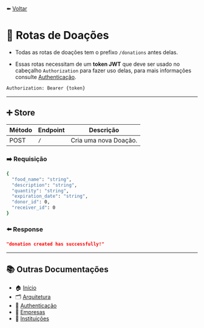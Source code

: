 ⬅️ [Voltar](../README.md)

# 🎁 Rotas de Doações

- Todas as rotas de doações tem o prefixo `/donations` antes delas.

- Essas rotas necessitam de um **token JWT** que deve ser usado no cabeçalho `Authorization` para fazer uso delas, para mais informações consulte [Authenticação](./authentication.md).

```bash
Authorization: Bearer {token}
```

---
## ➕ Store

| Método | Endpoint  | Descrição             |
|--------|-----------|-----------------------|
| POST   | `/`       | Cria uma nova Doação. |

### ➡️ Requisição

```bash
{
  "food_name": "string",
  "description": "string",
  "quantity": "string",
  "expiration_date": "string",
  "donor_id": 0,
  "receiver_id": 0
}
```

### ⬅️ Response

```json
"donation created has successfully!"
```

---
## 📚 Outras Documentações
- 🏠 [Início](../README.md)
- 🗂️ [Arquitetura](./architecture.md)
- 🔐 [Authenticação](./authentication.md)
- 🏢 [Empresas](./companies.md)
- 🏫 [Instituições](./institutions.md)